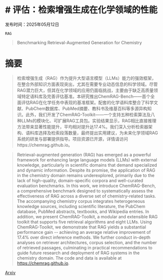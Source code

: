# # 评估：检索增强生成在化学领域的性能

发布时间：2025年05月12日

`RAG`

> Benchmarking Retrieval-Augmented Generation for Chemistry

# 摘要

> 检索增强生成（RAG）作为提升大型语言模型（LLMs）能力的强效框架，在整合外部知识方面表现突出，尤其在需要专业动态信息的科学领域。尽管RAG潜力巨大，但其在化学领域的应用仍面临挑战，主要由于缺乏高质量领域特定语料库及完善评估基准。本研究推出ChemRAG-Bench——首个全面评估RAG在化学任务中表现的基准框架。配套的化学语料库整合了科学文献、PubChem数据库、PubMed摘要、教科书及维基百科等多源异构知识。此外，我们开发了ChemRAG-Toolkit——一个支持五种检索算法及八种LLMs的模块化、可扩展RAG工具包。实验结果显示，RAG相比直接推理方法带来显著性能提升，平均相对提升达17.4%。我们深入分析检索器架构、语料库选择及检索段落数量，最终提出实用建议，为未来化学领域RAG系统的研发与部署提供指导。项目资源已开源，详情请访问https://chemrag.github.io。


> Retrieval-augmented generation (RAG) has emerged as a powerful framework for enhancing large language models (LLMs) with external knowledge, particularly in scientific domains that demand specialized and dynamic information. Despite its promise, the application of RAG in the chemistry domain remains underexplored, primarily due to the lack of high-quality, domain-specific corpora and well-curated evaluation benchmarks. In this work, we introduce ChemRAG-Bench, a comprehensive benchmark designed to systematically assess the effectiveness of RAG across a diverse set of chemistry-related tasks. The accompanying chemistry corpus integrates heterogeneous knowledge sources, including scientific literature, the PubChem database, PubMed abstracts, textbooks, and Wikipedia entries. In addition, we present ChemRAG-Toolkit, a modular and extensible RAG toolkit that supports five retrieval algorithms and eight LLMs. Using ChemRAG-Toolkit, we demonstrate that RAG yields a substantial performance gain -- achieving an average relative improvement of 17.4% over direct inference methods. We further conduct in-depth analyses on retriever architectures, corpus selection, and the number of retrieved passages, culminating in practical recommendations to guide future research and deployment of RAG systems in the chemistry domain. The code and data is available at https://chemrag.github.io.

[Arxiv](https://arxiv.org/abs/2505.07671)